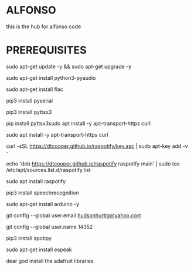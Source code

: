 # ALFONSO
this is the hub for alfonso code
# PREREQUISITES
sudo apt-get update -y && sudo apt-get upgrade -y

sudo apt-get install python3-pyaudio

sudo apt-get install flac

pip3 install pyserial

pip3 install pyttsx3

pip install pyttsx3sudo apt install -y apt-transport-https curl

sudo apt install -y apt-transport-https curl

curl -sSL https://dtcooper.github.io/raspotify/key.asc | sudo apt-key add -v -

echo 'deb https://dtcooper.github.io/raspotify raspotify main' | sudo tee /etc/apt/sources.list.d/raspotify.list

sudo apt install raspotify

pip3 install speechrecognition

sudo apt-get install arduino -y

git config --global user.email hudsonhurtig@yahoo.com

git config --global user.name 14352

pip3 install spotipy

sudo apt-get install espeak

dear god install the adafruit libraries

